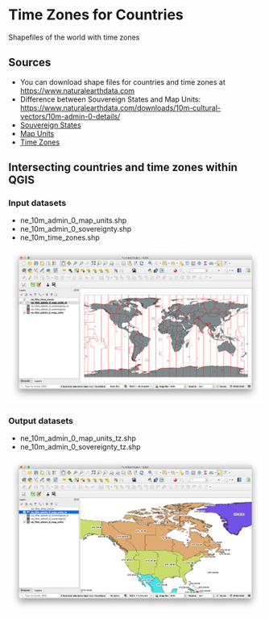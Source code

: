 # Time Zones for Countries
Shapefiles of the world with time zones

## Sources

- You can download shape files for countries and time zones at https://www.naturalearthdata.com
- Difference between Souvereign States and Map Units: https://www.naturalearthdata.com/downloads/10m-cultural-vectors/10m-admin-0-details/
- [Souvereign States](ne_10m_admin_0_sovereignty)
- [Map Units](ne_10m_admin_0_map_units)
- [Time Zones](ne_10m_time_zones)

## Intersecting countries and time zones within QGIS

### Input datasets
- ne_10m_admin_0_map_units.shp
- ne_10m_admin_0_sovereignty.shp
- ne_10m_time_zones.shp

![alt text](https://github.com/christro/timezones4shape/blob/master/screenshots/Screenshot_countries_tz_01.png)

### Output datasets
- ne_10m_admin_0_map_units_tz.shp
- ne_10m_admin_0_sovereignty_tz.shp

![alt text](https://github.com/christro/timezones4shape/blob/master/screenshots/Screenshot_countries_tz_03.png)
